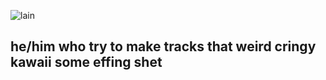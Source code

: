 
![lain](https://media.giphy.com/media/PZrjGkr334fXa/giphy.gif "lain")

## he/him who try to make tracks that weird cringy kawaii some effing shet 
